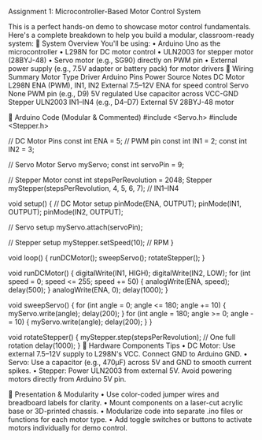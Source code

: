 
Assignment 1: Microcontroller-Based Motor Control System

This is a perfect hands-on demo to showcase motor control fundamentals. Here's a complete breakdown to help you build a modular, classroom-ready system:
🧠 System Overview
You'll be using:
•	Arduino Uno as the microcontroller
•	L298N for DC motor control
•	ULN2003 for stepper motor (28BYJ-48)
•	Servo motor (e.g., SG90) directly on PWM pin
•	External power supply (e.g., 7.5V adapter or battery pack) for motor drivers
🔌 Wiring Summary
Motor Type	Driver	Arduino Pins	Power Source	Notes
DC Motor	L298N	ENA (PWM), IN1, IN2	External 7.5–12V	ENA for speed control
Servo	None	PWM pin (e.g., D9)	5V regulated	Use capacitor across VCC-GND
Stepper	ULN2003	IN1–IN4 (e.g., D4–D7)	External 5V	28BYJ-48 motor

🧾 Arduino Code (Modular & Commented)
#include <Servo.h>
#include <Stepper.h>

// DC Motor Pins
const int ENA = 5;     // PWM pin
const int IN1 = 2;
const int IN2 = 3;

// Servo Motor
Servo myServo;
const int servoPin = 9;

// Stepper Motor
const int stepsPerRevolution = 2048;
Stepper myStepper(stepsPerRevolution, 4, 5, 6, 7); // IN1–IN4

void setup() {
  // DC Motor setup
  pinMode(ENA, OUTPUT);
  pinMode(IN1, OUTPUT);
  pinMode(IN2, OUTPUT);

  // Servo setup
  myServo.attach(servoPin);

  // Stepper setup
  myStepper.setSpeed(10); // RPM
}

void loop() {
  runDCMotor();
  sweepServo();
  rotateStepper();
}

void runDCMotor() {
  digitalWrite(IN1, HIGH);
  digitalWrite(IN2, LOW);
  for (int speed = 0; speed <= 255; speed += 50) {
    analogWrite(ENA, speed);
    delay(500);
  }
  analogWrite(ENA, 0);
  delay(1000);
}

void sweepServo() {
  for (int angle = 0; angle <= 180; angle += 10) {
    myServo.write(angle);
    delay(200);
  }
  for (int angle = 180; angle >= 0; angle -= 10) {
    myServo.write(angle);
    delay(200);
  }
}

void rotateStepper() {
  myStepper.step(stepsPerRevolution); // One full rotation
  delay(1000);
}
🔋 Hardware Components Tips
•	DC Motor: Use external 7.5–12V supply to L298N's VCC. Connect GND to Arduino GND.
•	Servo: Use a capacitor (e.g., 470µF) across 5V and GND to smooth current spikes.
•	Stepper: Power ULN2003 from external 5V. Avoid powering motors directly from Arduino 5V pin.

🧰 Presentation & Modularity
•	Use color-coded jumper wires and breadboard labels for clarity.
•	Mount components on a laser-cut acrylic base or 3D-printed chassis.
•	Modularize code into separate .ino files or functions for each motor type.
•	Add toggle switches or buttons to activate motors individually for demo control.
